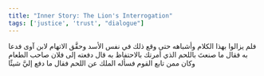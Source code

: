 ```yaml
---
title: "Inner Story: The Lion's Interrogation"
tags: ['justice', 'trust', "dialogue"]
---
```


 فلم يزالوا بهذا الكلام وأشباهه حتى وقع ذلك في نفس الأسد وحقَّق الاتهام لابن آوى فدعا به فقال ما صنعتَ باللحم الذي أمرتك بالاحتفاظ به قال دفعته إلى فلان صاحب الطعام وكان ممن تابع القوم فسأله الملك عن اللحم فقال ما دفع إليَّ شيئًا
